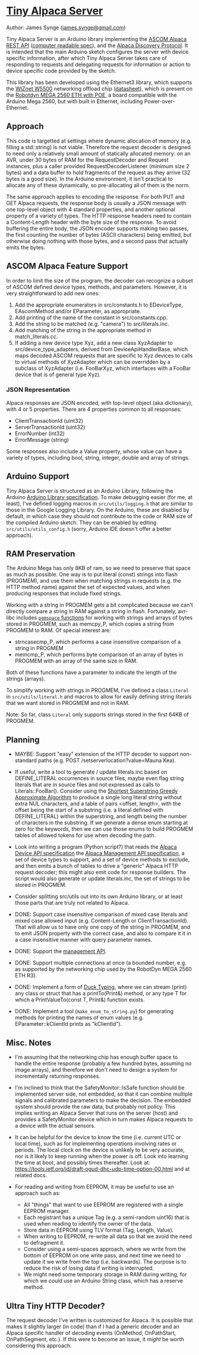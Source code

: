 # [Tiny Alpaca Server](https://github.com/jamessynge/tiny-alpaca-server)

Author: James Synge (james.synge@gmail.com)

Tiny Alpaca Server is an Arduino library implementing the
[ASCOM Alpaca REST API](https://ascom-standards.org/api/)
([computer readable spec](https://www.ascom-standards.org/api/AlpacaDeviceAPI_v1.yaml)),
and the
[Alpaca Discovery Protocol](https://github.com/DanielVanNoord/AlpacaDiscoveryTests#specification).
It is intended that the main Arduino sketch configures the server with device
specific information, after which Tiny Alpaca Server takes care of responding to
requests and delegating requests for information or action to device specific
code provided by the sketch.

This library has been developed using the Ethernet3 library, which supports the
[WIZnet W5500](https://www.wiznet.io/product-item/w5500/) networking offload
chip
([datasheet](http://wizwiki.net/wiki/lib/exe/fetch.php/products:w5500:w5500_ds_v109e.pdf)),
which is present on the
[Robotdyn MEGA 2560 ETH with POE](https://robotdyn.com/catalogsearch/result/?q=GR-00000039),
a board compatible with the Arduino Mega 2560, but with built in Ethernet,
including Power-over-Ethernet.

## Approach

This code is targetted at settings where dynamic allocation of memory (e.g.
filling a std::string) is not viable. Therefore the request decoder is designed
to need only a relatively small amount of statically allocated memory: on an
AVR, under 30 bytes of RAM for the RequestDecoder and Request instances, plus a
caller provided RequestDecoderListener (minimum size 2 bytes) and a data buffer
to hold fragments of the request as they arrive (32 bytes is a good size). In
the Arduino environment, it isn't practical to allocate any of these
dynamically, so pre-allocating all of them is the norm.

The same approach applies to encoding the response. For both PUT and GET Alpaca
requests, the response body is usually a JSON message with one top-level object
with 4 standard properties, and another optional property of a variety of types.
The HTTP response headers need to contain a Content-Length header with the byte
size of the response. To avoid buffering the entire body, the JSON encoder
supports making two passes, the first counting the number of bytes (ASCII
characters) being emitted, but otherwise doing nothing with those bytes, and a
second pass that actually emits the bytes.

## ASCOM Alpaca Feature Support

In order to limit the size of the program, the decoder can recognize a subset of
ASCOM defined device types, methods, and parameters. However, it is very
straightforward to add new ones:

1.  Add the appropriate enumerators in src/constants.h to EDeviceType,
    EAscomMethod and/or EParameter, as appropriate.
1.  Add printing of the name of the constant in src/constants.cpp.
1.  Add the string to be matched (e.g. "camera") to src/literals.inc.
1.  Add matching of the string in the appropriate method in match_literals.cc.
1.  If adding a new device type Xyz, add a new class XyzAdapter to
    src/device_type_adapters, derived from DeviceApiHandlerBase, which maps
    decoded ASCOM requests that are specific to Xyz devices to calls to virtual
    methods of XyzAdapter which can be overridden by a subclass of XyzAdapter
    (i.e. FooBarXyz, which interfaces with a FooBar device that is of general
    type Xyz).

### JSON Representation

Alpaca responses are JSON encoded, with top-level object (aka dictionary), with
4 or 5 properties. There are 4 properties common to all responses:

*   ClientTransactionId (uint32)
*   ServerTransactionId (uint32)
*   ErrorNumber (int32)
*   ErrorMessage (string)

Some responses also include a Value property, whose value can have a variety of
types, including bool, string, integer, double and array of strings.

## Arduino Support

Tiny Alpaca Server is structured as an Arduino Library, following the Arduino
[Arduino Library specification](https://arduino.github.io/arduino-cli/library-specification/).
To make debugging easier (for me, at least), I've defined logging macros in
`src/utils/logging.h` that are similar to those in the Google Logging Library.
On the Arduino, these are disabled by default, in which case they should not
contribute to the code or RAM size of the compiled Arduino sketch. They can be
enabled by editing `src/utils/utils_config.h` (sorry, Arduino IDE doesn't offer
a better approach).

## RAM Preservation

The Arduino Mega has only 8KB of ram, so we need to preserve that space as much
as possible. One way is to put literal (const) strings into flash (PROGMEM), and
use them when matching strings in requests (e.g. the HTTP method name) against
the set of expected values, and when producing responses that include fixed
strings.

Working with a string in PROGMEM gets a bit complicated because we can't
directly compare a string in RAM against a string in flash. Fortunately,
avr-libc includes
[`pgmspace` functions](https://www.nongnu.org/avr-libc/user-manual/group__avr__pgmspace.html)
for working with strings and arrays of bytes stored in PROGMEM, such as
memcpy_P, which copies a string from PROGMEM to RAM. Of special interest are:

*   strncasecmp_P, which performs a case insensitive comparison of a string in
    PROGMEM
*   memcmp_P, which performs byte comparison of an array of bytes in PROGMEM
    with an array of the same size in RAM.

Both of these functions have a parameter to indicate the length of the strings
(arrays).

To simplify working with strings in PROGMEM, I've defined a class `Literal` in
`src/utils/literal.h` and macros to allow for easily defining string literals
that we want stored in PROGMEM and not in RAM.

Note: So far, class `Literal` only supports strings stored in the first 64KB of
PROGMEM.

## Planning

*   MAYBE: Support "easy" extension of the HTTP decoder to support non-standard
    paths (e.g. POST /setserverlocation?value=Mauna Kea).

*   If useful, write a tool to generate / update literals.inc based on
    DEFINE_LITERAL occurrences in source files, maybe even flag string literals
    that are in source files and not expressed as calls to Literals::FooBar().
    Consider using the
    [Shortest Superstring Greedy Approximate Algorithm](https://www.geeksforgeeks.org/shortest-superstring-problem/)
    to produce a single long literal string without extra NUL characters, and a
    table of pairs <offset, length>, with the offset being the start of a
    substring (i.e. a literal defined with DEFINE_LITERAL) within the
    superstring, and length being the number of characters in the substring. If
    we generate a dense enum starting at zero for the keywords, then we can use
    those enums to build PROGMEM tables of allowed tokens for use when decoding
    the path.

*   Look into writing a program (Python script?) that reads the
    [Alpaca Device API specification](https://www.ascom-standards.org/api/AlpacaDeviceAPI_v1.yaml)
    the
    [Alpaca Management API specification](https://www.ascom-standards.org/api/AlpacaManagementAPI_v1.yaml),
    a set of device types to support, and a set of device methods to exclude,
    and then emits a bunch of tables to drive a "generic" Alpaca HTTP request
    decoder; this might also emit code for response builders. The script would
    also generate or update literals.inc, the set of strings to be stored in
    PROGMEM.

*   Consider splitting src/utils out into its own Arduino library, or at least
    those parts that are truly not related to Alpaca.

*   DONE: Support case insensitive comparison of mixed case literals and mixed
    case allowed input (e.g. Content-Length or ClientTransactionId). That will
    allow us to have only one copy of the string in PROGMEM, and to emit JSON
    property with the correct case, and also to compare it it in a case
    insensitive manner with query parameter names.

*   DONE: Support the
    [management API](https://ascom-standards.org/api/?urls.primaryName=ASCOM%20Alpaca%20Management%20API).

*   DONE: Support multiple connections at once (a bounded number, e.g. as
    supported by the networking chip used by the RobotDyn MEGA 2560 ETH R3).

*   DONE: Implement a form of
    [Duck Typing](http://p-nand-q.com/programming/cplusplus/duck_typing_and_templates.html),
    where we can stream (print) any class or struct that has a printTo(Print&)
    method, or any type T for which a PrintValueTo(const T, Print&) function
    exists.

*   DONE: Implement a tool (`make_enum_to_string.py`) for generating methods for
    printing the names of enum values (e.g. EParameter::kClientId prints as
    "kClientId").

## Misc. Notes

*   I'm assuming that the networking chip has enough buffer space to handle the
    entire response (probably a few hundred bytes, assuming no image arrays),
    and therefore we don't need to design a system for incrementally returning
    responses.

*   I'm inclined to think that the SafetyMonitor::IsSafe function should be
    implemented server side, not embedded, so that it can combine multiple
    signals and calibrated parameters to make the decision. The embedded system
    should provide the raw data, but probably not policy. This implies writing
    an Alpaca Server that runs on the server (host) and provides a SafetyMonitor
    device which in turn makes Alpaca requests to a device with the actual
    sensors.

*   It can be helpful for the device to know the time (i.e. current UTC or local
    time), such as for implementing operations involving rates or periods. The
    local clock on the device is unlikely to be very accurate, nor is it likely
    to keep running when the power is off. Look into learning the time at boot,
    and possibly times thereafter. Look at:
    https://tools.ietf.org/id/draft-ogud-dhc-udp-time-option-00.html and at
    related docs.

*   For reading and writing from EEPROM, it may be useful to use an approach
    such as:

    *   All "things" that want to use EEPROM are registered with a single EEPROM
        manager.
    *   Each registrant has a unique Tag (e.g. a semi-random uint16) that is
        used when reading to identify the owner of the data.
    *   Store data in EEPROM using TLV format (Tag, Length, Value).
    *   When writing to EEPROM, re-write all data so that we avoid the need to
        defragment it.
    *   Consider using a semi-spaces approach, where we write from the bottom of
        EEPROM on one write pass, and next time we need to update it we write
        from the top (i.e. backwards). The purpose is to reduce the risk of
        losing data if writing is interrupted.
    *   We might need some temporary storage in RAM during writing, for which we
        could use an Arduino String class, which has a reserve method.

## Ultra Tiny HTTP Decoder?

The request decoder I've written is customized for Alpaca. It is possible that
makes it slightly larger (in code) than if I had a generic decoder and an Alpaca
specific handler of decoding events (OnMethod, OnPathStart, OnPathSegment,
etc.). If this were to become an issue, it *might* be worth considering this
approach.
